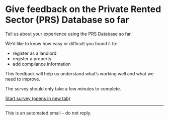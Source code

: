 # Give feedback on the Private Rented Sector (PRS) Database so far

Tell us about your experience using the PRS Database so far.

We’d like to know how easy or difficult you found it to:
* register as a landlord
* register a property
* add compliance information

This feedback will help us understand what’s working well and what we need to improve.

The survey should only take a few minutes to complete.

[Start survey (opens in new tab)](https://example.com/survey)

---
This is an automated email – do not reply.